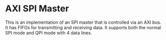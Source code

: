 # AXI SPI Master

This is an implementation of an SPI master that is controlled via an AXI bus.
It has FIFOs for transmitting and receiving data.  It supports both the normal
SPI mode and QPI mode with 4 data lines.
